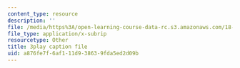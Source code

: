 ```yaml
---
content_type: resource
description: ''
file: /media/https%3A/open-learning-course-data-rc.s3.amazonaws.com/18-02-multivariable-calculus-fall-2007/a876fe7f6af111d938639fda5ed2d09b_o7UCBjGsRTE.srt
file_type: application/x-subrip
resourcetype: Other
title: 3play caption file
uid: a876fe7f-6af1-11d9-3863-9fda5ed2d09b
---
```

